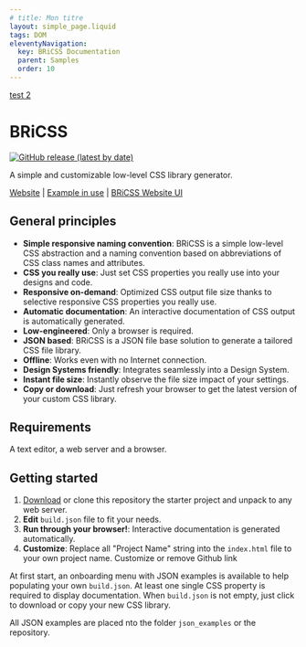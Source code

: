 ```yaml
---
# title: Mon titre
layout: simple_page.liquid
tags: DOM
eleventyNavigation:
  key: BRiCSS Documentation
  parent: Samples
  order: 10
---
```

[test 2](content/examples/test2.md)

# BRiCSS

[![GitHub release (latest by date)](https://img.shields.io/github/v/release/ita-design-system/bricss?style=for-the-badge)](https://github.com/ita-design-system/briccs/releases)

A simple and customizable low-level CSS library generator.

[Website](https://ita-design-system.github.io/bricss/) | [Example in use](https://itautomotive-dev.github.io/marques-blanches-ui/) | [BRiCSS Website UI](https://ita-design-system.github.io/bricss-website-ui/)

## General principles

* **Simple responsive naming convention**: BRiCSS is a simple low-level CSS abstraction and a naming convention based on abbreviations of CSS class names and attributes.
* **CSS you really use**: Just set CSS properties you really use into your designs and code.
* **Responsive on-demand**: Optimized CSS output file size thanks to selective responsive CSS properties you really use.
* **Automatic documentation**: An interactive documentation of CSS output is automatically generated.
* **Low-engineered**: Only a browser is required.
* **JSON based**: BRiCSS is a JSON file base solution to generate a tailored CSS file library.
* **Offline**: Works even with no Internet connection.
* **Design Systems friendly**: Integrates seamlessly into a Design System.
* **Instant file size**: Instantly observe the file size impact of your settings.
* **Copy or download**: Just refresh your browser to get the latest version of your custom CSS library.

## Requirements

A text editor, a web server and a browser.

## Getting started

1. [Download](https://github.com/ita-design-system/bricss/archive/refs/heads/main.zip) or clone this repository the starter project and unpack to any web server.
2. **Edit** `build.json` file to fit your needs.
3. **Run through your browser!**: Interactive documentation is generated automatically. 
4. **Customize**: Replace all "Project Name" string into the `index.html` file to your own project name. Customize or remove Github link 

At first start, an onboarding menu with JSON examples is available to help populating your own `build.json`. At least one single CSS property is required to display documentation. When `build.json` is not empty, just click to download or copy your new CSS library.

All JSON examples are placed nto the folder `json_examples` or the repository.